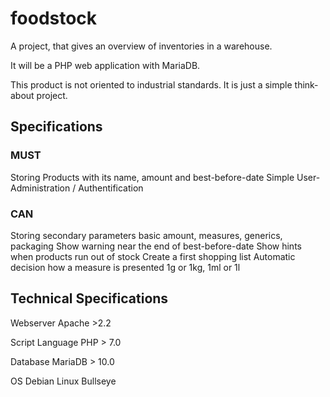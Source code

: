 # foodstock
A project, that gives an overview of inventories in a warehouse.

It will be a PHP web application with MariaDB.

This product is not oriented to industrial standards.
It is just a simple think-about project.

## Specifications

### MUST
Storing Products with its name, amount and best-before-date
Simple User-Administration / Authentification

### CAN
Storing secondary parameters basic amount, measures, generics, packaging
Show warning near the end of best-before-date
Show hints when products run out of stock
Create a first shopping list
Automatic decision how a measure is presented 1g or 1kg, 1ml or 1l

## Technical Specifications
Webserver       Apache >2.2

Script Language PHP > 7.0

Database        MariaDB > 10.0

OS              Debian Linux Bullseye
